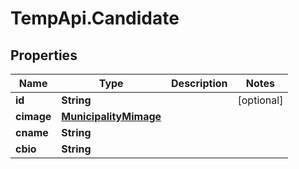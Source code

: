 # TempApi.Candidate

## Properties

Name | Type | Description | Notes
------------ | ------------- | ------------- | -------------
**id** | **String** |  | [optional] 
**cimage** | [**MunicipalityMimage**](MunicipalityMimage.md) |  | 
**cname** | **String** |  | 
**cbio** | **String** |  | 


